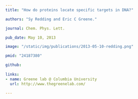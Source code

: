 ```yaml
---
title: "How do proteins locate specific targets in DNA?"

authors: "Sy Redding and Eric C Greene."

journal: Chem. Phys. Lett. 

pub_date: May 10, 2013

image: "/static/img/publications/2013-05-10-redding.png"

pmid: "24187380"

github:
  
links:
- name: Greene lab @ Columbia University
  url: http://www.thegreenelab.com/
  
---
```


